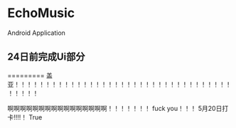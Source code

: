 # EchoMusic
Android Application

## 24日前完成Ui部分
=========
盖亚！！！！！！！！！！！！！！！！！！！！！！！！！！！！！！！！！！！！！！！！





啊啊啊啊啊啊啊啊啊啊啊啊啊啊啊啊！！！！！！！
fuck you！！！
5月20日打卡!!!!！
True
